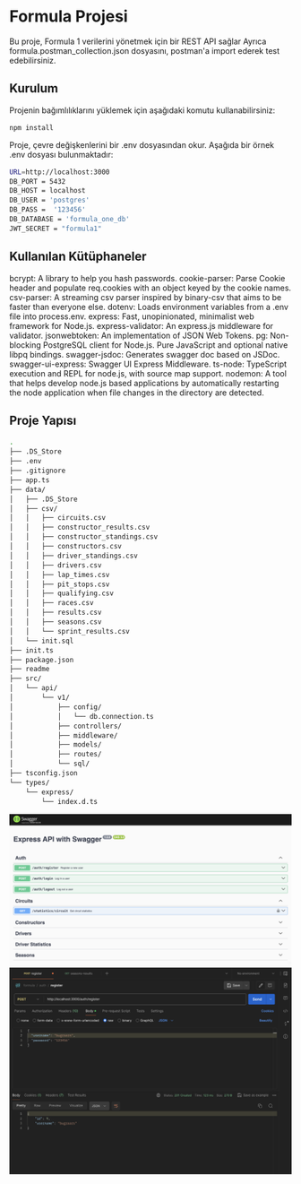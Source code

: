 # Formula Projesi
Bu proje, Formula 1 verilerini yönetmek için bir REST API sağlar
Ayrıca formula.postman_collection.json dosyasını, postman'a import ederek test edebilirsiniz.

## Kurulum

Projenin bağımlılıklarını yüklemek için aşağıdaki komutu kullanabilirsiniz:

```sh 
npm install
```

Proje, çevre değişkenlerini bir .env dosyasından okur. Aşağıda bir örnek .env dosyası bulunmaktadır:

```sh
URL=http://localhost:3000
DB_PORT = 5432
DB_HOST = localhost
DB_USER = 'postgres'
DB_PASS =  '123456'
DB_DATABASE = 'formula_one_db'
JWT_SECRET = "formula1"
```

## Kullanılan Kütüphaneler
bcrypt: A library to help you hash passwords.
cookie-parser: Parse Cookie header and populate req.cookies with an object keyed by the cookie names.
csv-parser: A streaming csv parser inspired by binary-csv that aims to be faster than everyone else.
dotenv: Loads environment variables from a .env file into process.env.
express: Fast, unopinionated, minimalist web framework for Node.js.
express-validator: An express.js middleware for validator.
jsonwebtoken: An implementation of JSON Web Tokens.
pg: Non-blocking PostgreSQL client for Node.js. Pure JavaScript and optional native libpq bindings.
swagger-jsdoc: Generates swagger doc based on JSDoc.
swagger-ui-express: Swagger UI Express Middleware.
ts-node: TypeScript execution and REPL for node.js, with source map support.
nodemon: A tool that helps develop node.js based applications by automatically restarting the node application when file changes in the directory are detected.

## Proje Yapısı
```sh
.
├── .DS_Store
├── .env
├── .gitignore
├── app.ts
├── data/
│   ├── .DS_Store
│   ├── csv/
│   │   ├── circuits.csv
│   │   ├── constructor_results.csv
│   │   ├── constructor_standings.csv
│   │   ├── constructors.csv
│   │   ├── driver_standings.csv
│   │   ├── drivers.csv
│   │   ├── lap_times.csv
│   │   ├── pit_stops.csv
│   │   ├── qualifying.csv
│   │   ├── races.csv
│   │   ├── results.csv
│   │   ├── seasons.csv
│   │   └── sprint_results.csv
│   └── init.sql
├── init.ts
├── package.json
├── readme
├── src/
│   └── api/
│       └── v1/
│           ├── config/
│           │   └── db.connection.ts
│           ├── controllers/
│           ├── middleware/
│           ├── models/
│           ├── routes/
│           └── sql/
├── tsconfig.json
└── types/
    └── express/
        └── index.d.ts
```
![Swagger](./swagger.png)
![Postman](./postman.png)

